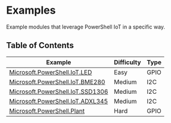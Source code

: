 # Examples

Example modules that leverage PowerShell IoT in a specific way.

## Table of Contents

| Example | Difficulty | Type |
|---------|------------|------|
| [Microsoft.PowerShell.IoT.LED](/Examples/Microsoft.PowerShell.IoT.LED) | Easy | GPIO |
| [Microsoft.PowerShell.IoT.BME280](/Examples/Microsoft.PowerShell.IoT.BME280) | Medium | I2C |
| [Microsoft.PowerShell.IoT.SSD1306](/Examples/Microsoft.PowerShell.IoT.SSD1306) | Medium | I2C |
| [Microsoft.PowerShell.IoT.ADXL345](/Examples/Microsoft.PowerShell.IoT.ADXL345) | Medium | I2C |
| [Microsoft.PowerShell.Plant](/Examples/Microsoft.PowerShell.IoT.Plant) | Hard | GPIO |

